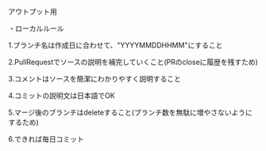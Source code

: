 アウトプット用

・ローカルルール

1.ブランチ名は作成日に合わせて、"YYYYMMDDHHMM"にすること

2.PullRequestでソースの説明を補完していくこと(PRのcloseに履歴を残すため)

3.コメントはソースを簡潔にわかりやすく説明すること

4.コミットの説明文は日本語でOK

5.マージ後のブランチはdeleteすること(ブランチ数を無駄に増やさないようにするため)

6.できれば毎日コミット
